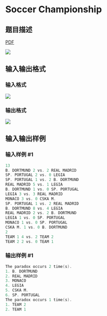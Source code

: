 # Soccer Championship

## 题目描述

[problemUrl]: https://uva.onlinejudge.org/index.php?option=com_onlinejudge&Itemid=8&category=878&page=show_problem&problem=5182

[PDF](https://uva.onlinejudge.org/external/132/p13259.pdf)

![](https://cdn.luogu.com.cn/upload/vjudge_pic/UVA13259/8a7a08e34438cc687ea0884d4a75f7565b02238c.png)

## 输入输出格式

### 输入格式

![](https://cdn.luogu.com.cn/upload/vjudge_pic/UVA13259/121ab7d062d5522f5cb10d66a9903a5b1424a47b.png)

### 输出格式

![](https://cdn.luogu.com.cn/upload/vjudge_pic/UVA13259/3a9ad74e3266907591cb2546ee9d74bea96d287b.png)

## 输入输出样例

### 输入样例 #1

```cpp
13
B. DORTMUND 2 vs. 2 REAL MADRID
SP. PORTUGAL 2 vs. 0 LEGIA
SP. PORTUGAL 1 vs. 2 B. DORTMUND
REAL MADRID 5 vs. 1 LEGIA
B. DORTMUND 1 vs. 0 SP. PORTUGAL
LEGIA 3 vs. 3 REAL MADRID
MONACO 3 vs. 0 CSKA M.
SP. PORTUGAL 1 vs. 2 REAL MADRID
B. DORTMUND 8 vs. 4 LEGIA
REAL MADRID 2 vs. 2 B. DORTMUND
LEGIA 1 vs. 0 SP. PORTUGAL
MONACO 1 vs. 0 SP. PORTUGAL
CSKA M. 1 vs. 0 B. DORTMUND
2
TEAM 1 4 vs. 2 TEAM 2
TEAM 2 2 vs. 0 TEAM 1
```


### 输出样例 #1

```cpp
The paradox occurs 2 time(s).
1. B. DORTMUND
2. REAL MADRID
3. MONACO
4. LEGIA
5. CSKA M.
6. SP. PORTUGAL
The paradox occurs 1 time(s).
1. TEAM 2
2. TEAM 1
```


